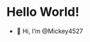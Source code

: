 # Hello World!
- 👋 Hi, I’m @Mickey4527


<!---
Mickey4527/Mickey4527 is a ✨ special ✨ repository because its `README.md` (this file) appears on your GitHub profile.
You can click the Preview link to take a look at your changes.
--->
